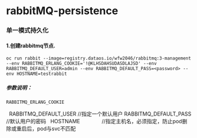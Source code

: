 # rabbitMQ-persistence

### 单一模式持久化

#### 1.创建rabbitmq节点.

```
oc run rabbit --image=registry.dataos.io/wfw2046/rabbitmq:3-management --env RABBITMQ_ERLANG_COOKIE='!@KLHSDAHSUDASDLAJSD' --env RABBITMQ_DEFAULT_USER=admin --env RABBITMQ_DEFAULT_PASS=<password> --env HOSTNAME=testrabbit

```
  ##### 参数说明：
  
    RABBITMQ_ERLANG_COOKIE
    RABBITMQ_DEFAULT_USER  //指定一个默认用户
    RABBITMQ_DEFAULT_PASS  //默认用户的密码
    HOSTNAME               //指定主机名，必须指定，防止pod删除或重启后，pod与svc不匹配

